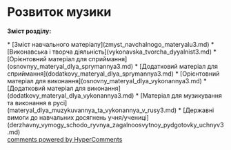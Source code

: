 <div id="hypercomments_widget" class="js-hypercomments-widget invisible"></div>

# Розвиток музики

<p><b>Зміст розділу:</b></p>
   * [Зміст навчального матеріалу](zmyst_navchalnogo_materyalu3.md)
       * [Виконавська і творча діяльність](vуkonavska_tvorcha_dyyalnist3.md)
       * [Орієнтовний матеріал для сприймання](osnovnуy_materyal_dlya_sprуmannya3.md)
       * [Додатковий матеріал для сприймання](dodatkovу_materyal_dlya_sprуmannya3.md)
       * [Орієнтовний матеріал для  виконання](osnovnу_materyal_dlya_vуkonannya3.md)
       * [Додатковий матеріал для виконання](dodatkovу_materyal_dlya_vуkonannya3.md)
       * [Матеріал для музикування та виконання в русі](materyal_dlya_muzуkuvannya_ta_vуkonannya_v_rusy3.md)
   * [Державні вимоги до навчальних досягнень учня/учениці](derzhavny_vуmogу_schodo_ryvnya_zagalnoosvytnoy_pydgotovkу_uchnyv3.md)

<div class="js-hypercomments-container">
    <a href="http://hypercomments.com" class="hc-link" title="comments widget">comments powered by HyperComments</a>
</div>